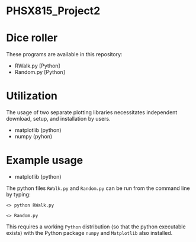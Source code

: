 # PHSX815_Project2

# Dice roller

These programs are available in this repository:

* RWalk.py [Python]
* Random.py [Python]

# Utilization

The usage of two separate plotting libraries necessitates independent download, setup, and installation by users.

* matplotlib (python)
* numpy       (pyhon)

# Example usage

* matplotlib (python)

The python files `RWalk.py` and `Random.py` can be run from the command line by typing:

`<> python RWalk.py`

`<> Random.py`

This requires a working `Python` distribution (so that the python executable exists) with the Python package `numpy` and `Matplotlib` also installed.
